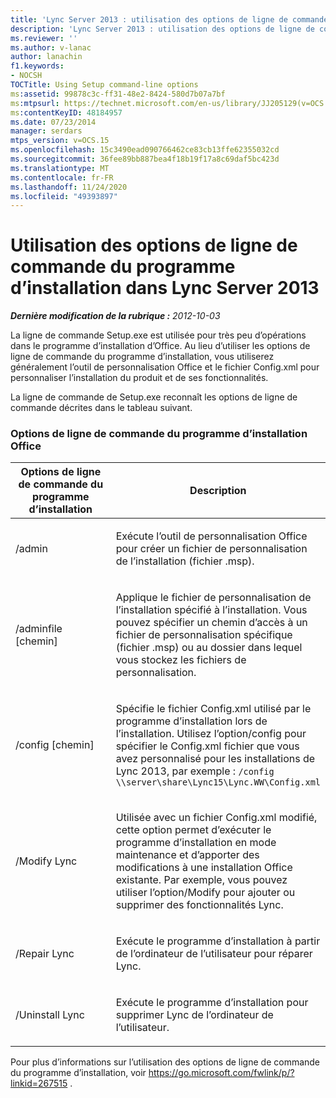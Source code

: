 ```yaml
---
title: 'Lync Server 2013 : utilisation des options de ligne de commande du programme d’installation'
description: 'Lync Server 2013 : utilisation des options de ligne de commande du programme d’installation.'
ms.reviewer: ''
ms.author: v-lanac
author: lanachin
f1.keywords:
- NOCSH
TOCTitle: Using Setup command-line options
ms:assetid: 99878c3c-ff31-48e2-8424-580d7b07a7bf
ms:mtpsurl: https://technet.microsoft.com/en-us/library/JJ205129(v=OCS.15)
ms:contentKeyID: 48184957
ms.date: 07/23/2014
manager: serdars
mtps_version: v=OCS.15
ms.openlocfilehash: 15c3490ead090766462ce83cb13ffe62355032cd
ms.sourcegitcommit: 36fee89bb887bea4f18b19f17a8c69daf5bc423d
ms.translationtype: MT
ms.contentlocale: fr-FR
ms.lasthandoff: 11/24/2020
ms.locfileid: "49393897"
---
```

# <a name="using-setup-command-line-options-in-lync-server-2013"></a>Utilisation des options de ligne de commande du programme d’installation dans Lync Server 2013

<div data-xmlns="http://www.w3.org/1999/xhtml">

<div class="topic" data-xmlns="http://www.w3.org/1999/xhtml" data-msxsl="urn:schemas-microsoft-com:xslt" data-cs="https://msdn.microsoft.com/">

<div data-asp="https://msdn2.microsoft.com/asp">



</div>

<div id="mainSection">

<div id="mainBody">

<span> </span>

_**Dernière modification de la rubrique :** 2012-10-03_

La ligne de commande Setup.exe est utilisée pour très peu d’opérations dans le programme d’installation d’Office. Au lieu d’utiliser les options de ligne de commande du programme d’installation, vous utiliserez généralement l’outil de personnalisation Office et le fichier Config.xml pour personnaliser l’installation du produit et de ses fonctionnalités.

La ligne de commande de Setup.exe reconnaît les options de ligne de commande décrites dans le tableau suivant.

### <a name="office-setup-command-line-options"></a>Options de ligne de commande du programme d’installation Office

<table>
<colgroup>
<col style="width: 50%" />
<col style="width: 50%" />
</colgroup>
<thead>
<tr class="header">
<th>Options de ligne de commande du programme d’installation</th>
<th>Description</th>
</tr>
</thead>
<tbody>
<tr class="odd">
<td><p>/admin</p></td>
<td><p>Exécute l’outil de personnalisation Office pour créer un fichier de personnalisation de l’installation (fichier .msp).</p></td>
</tr>
<tr class="even">
<td><p>/adminfile [chemin]</p></td>
<td><p>Applique le fichier de personnalisation de l’installation spécifié à l’installation. Vous pouvez spécifier un chemin d’accès à un fichier de personnalisation spécifique (fichier .msp) ou au dossier dans lequel vous stockez les fichiers de personnalisation.</p></td>
</tr>
<tr class="odd">
<td><p>/config [chemin]</p></td>
<td><p>Spécifie le fichier Config.xml utilisé par le programme d’installation lors de l’installation. Utilisez l’option/config pour spécifier le Config.xml fichier que vous avez personnalisé pour les installations de Lync 2013, par exemple : <code>/config \\server\share\Lync15\Lync.WW\Config.xml</code></p></td>
</tr>
<tr class="even">
<td><p>/Modify Lync</p></td>
<td><p>Utilisée avec un fichier Config.xml modifié, cette option permet d’exécuter le programme d’installation en mode maintenance et d’apporter des modifications à une installation Office existante. Par exemple, vous pouvez utiliser l’option/Modify pour ajouter ou supprimer des fonctionnalités Lync.</p></td>
</tr>
<tr class="odd">
<td><p>/Repair Lync</p></td>
<td><p>Exécute le programme d’installation à partir de l’ordinateur de l’utilisateur pour réparer Lync.</p></td>
</tr>
<tr class="even">
<td><p>/Uninstall Lync</p></td>
<td><p>Exécute le programme d’installation pour supprimer Lync de l’ordinateur de l’utilisateur.</p></td>
</tr>
</tbody>
</table>


Pour plus d’informations sur l’utilisation des options de ligne de commande du programme d’installation, voir <https://go.microsoft.com/fwlink/p/?linkid=267515> .

</div>

<span> </span>

</div>

</div>

</div>

